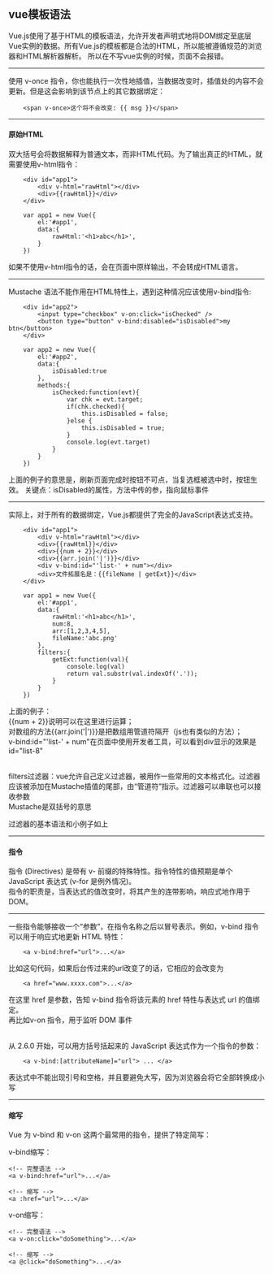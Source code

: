 ## vue模板语法
Vue.js使用了基于HTML的模板语法，允许开发者声明式地将DOM绑定至底层Vue实例的数据。所有Vue.js的模板都是合法的HTML，所以能被遵循规范的浏览器和HTML解析器解析。
所以在不写vue实例的时候，页面不会报错。
<hr>
使用 v-once 指令，你也能执行一次性地插值，当数据改变时，插值处的内容不会更新。但是这会影响到该节点上的其它数据绑定：

```
    <span v-once>这个将不会改变: {{ msg }}</span>
```

<hr>

#### 原始HTML

双大括号会将数据解释为普通文本，而非HTML代码。为了输出真正的HTML，就需要使用v-html指令：

```
    <div id="app1">
		<div v-html="rawHtml"></div>
		<div>{{rawHtml}}</div>
	</div>
	
	var app1 = new Vue({
    	el:'#app1',
    	data:{
    		rawHtml:'<h1>abc</h1>',
    	}
    })
```

如果不使用v-html指令的话，会在页面中原样输出，不会转成HTML语言。

<hr>

Mustache 语法不能作用在HTML特性上，遇到这种情况应该使用v-bind指令:

```
    <div id="app2">
		<input type="checkbox" v-on:click="isChecked" />
		<button type="button" v-bind:disabled="isDisabled">my btn</button>
	</div>
	
	var app2 = new Vue({
		el:'#app2',
		data:{
			isDisabled:true
		},
		methods:{
			isChecked:function(evt){
				var chk = evt.target;
				if(chk.checked){
					this.isDisabled = false;
				}else {
					this.isDisabled = true;
				}
				console.log(evt.target)
			}
		}
	})
```

上面的例子的意思是，刷新页面完成时按钮不可点，当复选框被选中时，按钮生效。
关键点：isDisabled的属性，方法中传的参，指向鼠标事件

<hr>

实际上，对于所有的数据绑定，Vue.js都提供了完全的JavaScript表达式支持。


```
    <div id="app1">
		<div v-html="rawHtml"></div>
		<div>{{rawHtml}}</div>
		<div>{{num + 2}}</div>
		<div>{{arr.join('|')}}</div>
		<div v-bind:id="'list-' + num"></div>
		<div>文件拓展名是：{{fileName | getExt}}</div>
	</div>
	
	var app1 = new Vue({
		el:'#app1',
		data:{
			rawHtml:'<h1>abc</h1>',
			num:8,
			arr:[1,2,3,4,5],
			fileName:'abc.png'
		},
		filters:{
			getExt:function(val){
				console.log(val)
				return val.substr(val.indexOf('.'));
			}
		}
	})
```

上面的例子：<br>
{{num + 2}}说明可以在这里进行运算；<br>
对数组的方法{{arr.join('|')}}是把数组用管道符隔开（js也有类似的方法）；<br>
v-bind:id="'list-' + num"在页面中使用开发者工具，可以看到div显示的效果是id="list-8"<br> <br>

filters过滤器：vue允许自己定义过滤器，被用作一些常用的文本格式化。过滤器应该被添加在Mustache插值的尾部，由“管道符”指示。过滤器可以串联也可以接收参数<br>
Mustache是双括号的意思<br>

过滤器的基本语法和小例子如上

<hr>

#### 指令
指令 (Directives) 是带有 v- 前缀的特殊特性。指令特性的值预期是单个 JavaScript 表达式 (v-for 是例外情况)。<br>
指令的职责是，当表达式的值改变时，将其产生的连带影响，响应式地作用于 DOM。

<hr>

一些指令能够接收一个“参数”，在指令名称之后以冒号表示。例如，v-bind 指令可以用于响应式地更新 HTML 特性：

```
    <a v-bind:href="url">...</a>
```

比如这句代码，如果后台传过来的url改变了的话，它相应的会改变为

```
    <a href="www.xxxx.com">...</a>
```

在这里 href 是参数，告知 v-bind 指令将该元素的 href 特性与表达式 url 的值绑定。<br>
再比如v-on 指令，用于监听 DOM 事件<br><br>

从 2.6.0 开始，可以用方括号括起来的 JavaScript 表达式作为一个指令的参数：

```
    <a v-bind:[attributeName]="url"> ... </a>
```

表达式中不能出现引号和空格，并且要避免大写，因为浏览器会将它全部转换成小写

<hr>

#### 缩写
Vue 为 v-bind 和 v-on 这两个最常用的指令，提供了特定简写：

v-bind缩写：
```
<!-- 完整语法 -->
<a v-bind:href="url">...</a>

<!-- 缩写 -->
<a :href="url">...</a>
```

v-on缩写：
```
<!-- 完整语法 -->
<a v-on:click="doSomething">...</a>

<!-- 缩写 -->
<a @click="doSomething">...</a>
```